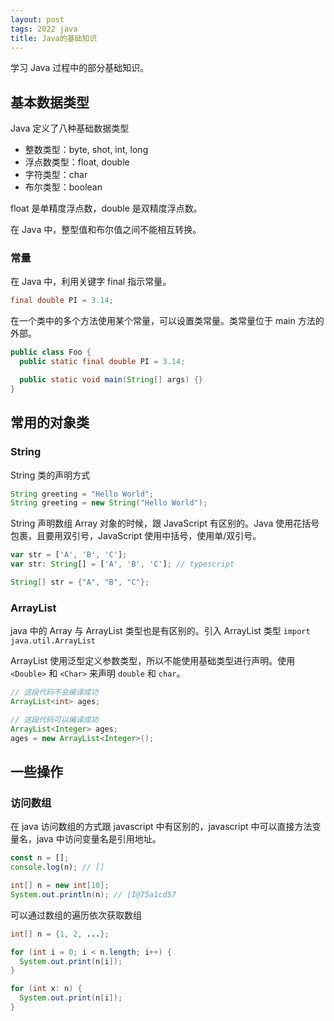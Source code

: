 ```yaml
---
layout: post
tags: 2022 java
title: Java的基础知识
---
```


学习 Java 过程中的部分基础知识。

## 基本数据类型

Java 定义了八种基础数据类型

- 整数类型：byte, shot, int, long
- 浮点数类型：float, double
- 字符类型：char
- 布尔类型：boolean

float 是单精度浮点数，double 是双精度浮点数。

在 Java 中，整型值和布尔值之间不能相互转换。

### 常量

在 Java 中，利用关键字 final 指示常量。

```java
final double PI = 3.14;
```

在一个类中的多个方法使用某个常量，可以设置类常量。类常量位于 main 方法的外部。

```java
public class Foo {
  public static final double PI = 3.14;

  public static void main(String[] args) {}
}
```

## 常用的对象类

### String

String 类的声明方式

```java
String greeting = "Hello World";
String greeting = new String("Hello World");
```

String 声明数组 Array 对象的时候，跟 JavaScript 有区别的。Java 使用花括号包裹，且要用双引号，JavaScript 使用中括号，使用单/双引号。

```js
var str = ['A', 'B', 'C'];
var str: String[] = ['A', 'B', 'C']; // typescript
```

```java
String[] str = {"A", "B", "C"};
```

### ArrayList

java 中的 Array 与 ArrayList 类型也是有区别的。引入 ArrayList 类型 `import java.util.ArrayList`

ArrayList 使用泛型定义参数类型，所以不能使用基础类型进行声明。使用 `<Double>` 和 `<Char>` 来声明 `double` 和 `char`。

```java
// 这段代码不会编译成功
ArrayList<int> ages;

// 这段代码可以编译成功
ArrayList<Integer> ages;
ages = new ArrayList<Integer>();
```

## 一些操作

### 访问数组

在 java 访问数组的方式跟 javascript 中有区别的，javascript 中可以直接方法变量名，java 中访问变量名是引用地址。

```javascript
const n = [];
console.log(n); // []
```

```java
int[] n = new int[10];
System.out.println(n); // [I@75a1cd57
```

可以通过数组的遍历依次获取数组

```java
int[] n = {1, 2, ...};

for (int i = 0; i < n.length; i++) {
  System.out.print(n[i]);
}

for (int x: n) {
  System.out.print(n[i]);
}
```
